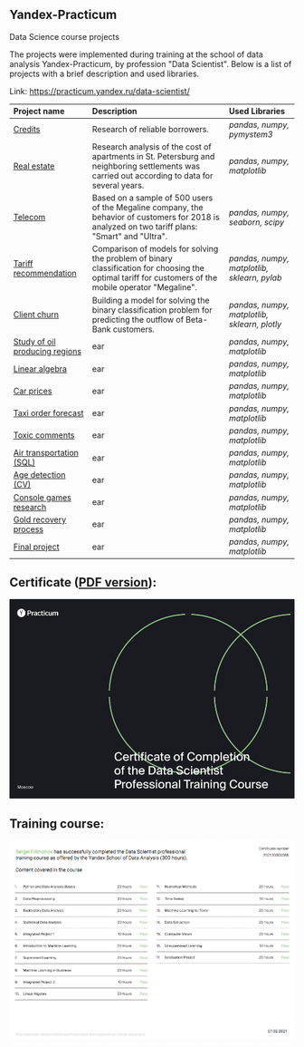 ## Yandex-Practicum
 Data Science course projects

 The projects were implemented during training at the school of data analysis Yandex-Practicum, by profession "Data Scientist". Below is a list of projects with a brief description and used libraries.

 Link: https://practicum.yandex.ru/data-scientist/


| Project name | Description | Used Libraries | 
| :---------------------- | :---------------------- | :---------------------- |
| [Credits](Credits) | Research of reliable borrowers.| *pandas,* *numpy,* *pymystem3* |
| [Real estate](Real_estate) | Research analysis of the cost of apartments in St. Petersburg and neighboring settlements was carried out according to data for several years.| *pandas,* *numpy,* *matplotlib* |
| [Telecom](Telecom) | Based on a sample of 500 users of the Megaline company, the behavior of customers for 2018 is analyzed on two tariff plans: "Smart" and "Ultra". | *pandas,* *numpy,* *seaborn,* *scipy* |
| [Tariff recommendation](Tariff_recommendation) | Comparison of models for solving the problem of binary classification for choosing the optimal tariff for customers of the mobile operator "Megaline". | *pandas,* *numpy,* *matplotlib,* *sklearn,* *pylab* |
| [Сlient churn](Сlient_churn) | Building a model for solving the binary classification problem for predicting the outflow of Beta-Bank customers. | *pandas,* *numpy,* *matplotlib,* *sklearn,* *plotly* |
| [Study of oil producing regions](Re) | ear| *pandas,* *numpy,* *matplotlib* |
| [Linear algebra](Re) | ear| *pandas,* *numpy,* *matplotlib* |
| [Car prices](Re) | ear| *pandas,* *numpy,* *matplotlib* |
| [Taxi order forecast](Re) | ear| *pandas,* *numpy,* *matplotlib* |
| [Toxic comments](Re) | ear| *pandas,* *numpy,* *matplotlib* |
| [Air transportation (SQL)](Re) | ear| *pandas,* *numpy,* *matplotlib* |
| [Age detection (CV)](Re) | ear| *pandas,* *numpy,* *matplotlib* |
| [Console games research](Re) | ear| *pandas,* *numpy,* *matplotlib* |
| [Gold recovery process](Re) | ear| *pandas,* *numpy,* *matplotlib* |
| [Final project](Re) | ear| *pandas,* *numpy,* *matplotlib* |

## Certificate ([PDF version](certificate/diploma_eng.pdf)):
![Data Scientist — certificate](/certificate/1page.png)

## Training course:
![Data Scientist — training course](/certificate/2page.png)